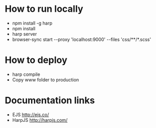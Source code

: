 # How to run locally
- npm install -g harp
- npm install
- harp server
- browser-sync start --proxy 'localhost:9000' --files 'css/**/*.scss'

# How to deploy
- harp compile
- Copy www folder to production

# Documentation links
- EJS http://ejs.co/
- HarpJS http://harpjs.com/